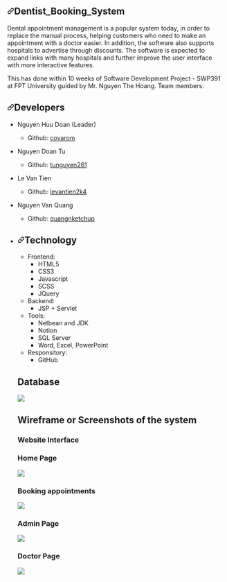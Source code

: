 <article class="markdown-body entry-content container-lg" itemprop="text"><h1 dir="auto"><a class="anchor" aria-hidden="true"><svg class="octicon octicon-link" viewBox="0 0 16 16" version="1.1" width="16" height="16" aria-hidden="true"><path fill-rule="evenodd" d="M7.775 3.275a.75.75 0 001.06 1.06l1.25-1.25a2 2 0 112.83 2.83l-2.5 2.5a2 2 0 01-2.83 0 .75.75 0 00-1.06 1.06 3.5 3.5 0 004.95 0l2.5-2.5a3.5 3.5 0 00-4.95-4.95l-1.25 1.25zm-4.69 9.64a2 2 0 010-2.83l2.5-2.5a2 2 0 012.83 0 .75.75 0 001.06-1.06 3.5 3.5 0 00-4.95 0l-2.5 2.5a3.5 3.5 0 004.95 4.95l1.25-1.25a.75.75 0 00-1.06-1.06l-1.25 1.25a2 2 0 01-2.83 0z"></path></svg></a>Dentist_Booking_System</h1>
<p dir="auto">Dental appointment management is a popular system today, in order to replace the manual process, helping customers who need to make an appointment with a doctor easier. In addition, the software also supports hospitals to advertise through discounts. The software is expected to expand links with many hospitals and further improve the user interface with more interactive features.</p>
<p dir="auto">This has done within 10 weeks of Software Development Project - SWP391 at FPT University guided by Mr. Nguyen The Hoang. Team members:</p>
<h2 dir="auto"><a id="user-content-developers" class="anchor" href="#developers" aria-hidden="true"><svg class="octicon octicon-link" viewBox="0 0 16 16" version="1.1" width="16" height="16" aria-hidden="true"><path fill-rule="evenodd" d="M7.775 3.275a.75.75 0 001.06 1.06l1.25-1.25a2 2 0 112.83 2.83l-2.5 2.5a2 2 0 01-2.83 0 .75.75 0 00-1.06 1.06 3.5 3.5 0 004.95 0l2.5-2.5a3.5 3.5 0 00-4.95-4.95l-1.25 1.25zm-4.69 9.64a2 2 0 010-2.83l2.5-2.5a2 2 0 012.83 0 .75.75 0 001.06-1.06 3.5 3.5 0 00-4.95 0l-2.5 2.5a3.5 3.5 0 004.95 4.95l1.25-1.25a.75.75 0 00-1.06-1.06l-1.25 1.25a2 2 0 01-2.83 0z"></path></svg></a>Developers</h2>
<ul dir="auto">
<li>
<p dir="auto">Nguyen Huu Doan (Leader)</p>
<ul dir="auto">
<li>Github: <a href="https://github.com/covarom">covarom</a></li>
</ul>
</li>
<li>
<p dir="auto">Nguyen Doan Tu</p>
<ul dir="auto">
<li>Github: <a href="https://github.com/tunguyen261">tunguyen261</a></li>
</ul>
</li>
<li>
<p dir="auto">Le Van Tien</p>
<ul dir="auto">
<li>Github: <a href="https://github.com/levantien2k4">levantien2k4</a></li>
</ul>
</li>
<li>
<p dir="auto">Nguyen Van Quang</p>
<ul dir="auto">
<li>Github: <a href="https://github.com/quangnketchup">quangnketchup</a></li>
</ul>
</li>
<li>
<h2 dir="auto"><a id="user-content-technology" class="anchor" href="#technology" aria-hidden="true"><svg class="octicon octicon-link" viewBox="0 0 16 16" version="1.1" width="16" height="16" aria-hidden="true"><path fill-rule="evenodd" d="M7.775 3.275a.75.75 0 001.06 1.06l1.25-1.25a2 2 0 112.83 2.83l-2.5 2.5a2 2 0 01-2.83 0 .75.75 0 00-1.06 1.06 3.5 3.5 0 004.95 0l2.5-2.5a3.5 3.5 0 00-4.95-4.95l-1.25 1.25zm-4.69 9.64a2 2 0 010-2.83l2.5-2.5a2 2 0 012.83 0 .75.75 0 001.06-1.06 3.5 3.5 0 00-4.95 0l-2.5 2.5a3.5 3.5 0 004.95 4.95l1.25-1.25a.75.75 0 00-1.06-1.06l-1.25 1.25a2 2 0 01-2.83 0z"></path></svg></a>Technology</h2>
<ul dir="auto">
<li>Frontend:
<ul dir="auto">
<li>HTML5</li>
<li>CSS3</li>
<li>Javascript</li>
<li>SCSS</li>
<li>JQuery</li>
</ul>
</li>
<li>Backend:
<ul dir="auto">
<li>JSP + Servlet</li>
</ul>
</li>
<li>Tools:
<ul dir="auto">
<li>Netbean and JDK</li>
<li>Notion</li>
<li>SQL Server</li>
<li>Word, Excel, PowerPoint</li>
</ul>
</li>
<li>Responsitory:
<ul dir="auto">
<li>GitHub</li>
</ul>
</li>
</ul>
<h2 dir="auto">Database</h2>
<img src="https://user-images.githubusercontent.com/90783531/183325818-0e63e07b-4b5f-416d-be07-3d5a12d8cde0.jpg"></img>
<h2 dir="auto">Wireframe or Screenshots of the system</h2>
<h3 dir="auto">Website Interface</h3>
<h3 dir="auto">Home Page</h3>
<img src="https://user-images.githubusercontent.com/90783531/183325369-bc043b92-d0bf-4ea5-a650-4447cef73f3f.jpg"></img>
<h3 dir="auto">Booking appointments</h3>
<img src="https://user-images.githubusercontent.com/90783531/183326227-801a116d-5017-451e-9bed-7ca3be627295.png"><img>
<h3 dir="auto">Admin Page</h3>
<img src="https://user-images.githubusercontent.com/90783531/183327029-d9ae32d9-7c6c-44dc-95af-aa49a8f62605.png"><img>
<h3 dir="auto">Doctor Page</h3>
<img src="https://user-images.githubusercontent.com/90783531/183327306-e463b835-0b87-45ee-9bbf-8b40444830f0.png"><img>
</article>
